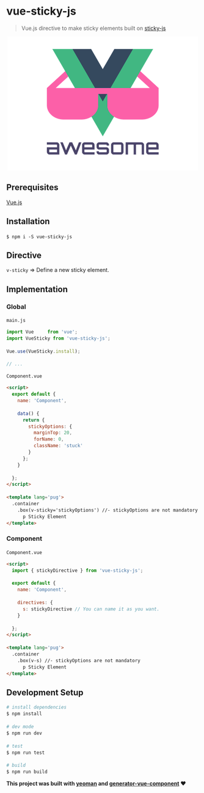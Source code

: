 # vue-sticky-js

> Vue.js directive to make sticky elements built on [sticky-js](https://github.com/rgalus/sticky-js)

<p style="text-align: center">
  <img src="img/vue.png" alt="vue" title="vue"/>
</p>

## Prerequisites
[Vue.js](https://github.com/vuejs/vue)

## Installation
`$ npm i -S vue-sticky-js`

## Directive
`v-sticky` => Define a new sticky element.

## Implementation

### Global
  `main.js`
  ```javascript
  import Vue     from 'vue';
  import VueSticky from 'vue-sticky-js';

  Vue.use(VueSticky.install);

  // ...
  ```

  `Component.vue`
  ```html
  <script>
    export default {
      name: 'Component',

      data() {
        return {
          stickyOptions: {
            marginTop: 20,
            forName: 0,
            className: 'stuck'
          }
        };
      }

    };
  </script>

  <template lang='pug'>
    .container
      .box(v-sticky='stickyOptions') //- stickyOptions are not mandatory
        p Sticky Element
  </template>

  ```

### Component

  `Component.vue`
  ```html
  <script>
    import { stickyDirective } from 'vue-sticky-js';

    export default {
      name: 'Component',

      directives: {
        s: stickyDirective // You can name it as you want.
      }

    };
  </script>

  <template lang='pug'>
    .container
      .box(v-s) //- stickyOptions are not mandatory
        p Sticky Element
  </template>
  ```

## Development Setup
```bash
# install dependencies
$ npm install

# dev mode
$ npm run dev

# test
$ npm run test

# build
$ npm run build
```

**This project was built with [yeoman](http://yeoman.io/) and [generator-vue-component](https://github.com/ianaya89/generator-vue-component) :heart:**
